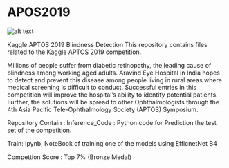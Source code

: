 # APOS2019
![alt text](https://github.com/omershect/APOS2019/blob/master/Images/Capture.JPG)


Kaggle APTOS 2019 Blindness Detection
This repository contains files related to the Kaggle APTOS 2019 competition.


Millions of people suffer from diabetic retinopathy, the leading cause of blindness among working aged adults. Aravind Eye Hospital in India hopes to detect and prevent this disease among people living in rural areas where medical screening is difficult to conduct. Successful entries in this competition will improve the hospital’s ability to identify potential patients. Further, the solutions will be spread to other Ophthalmologists through the 4th Asia Pacific Tele-Ophthalmology Society (APTOS) Symposium.


Repository Contain  : 
Inference_Code : Python code for Prediction the test set of the competition.

Train: Ipynb, NoteBook of training one of the models using EfficnetNet B4  



Compettion Score : Top 7%  (Bronze Medal)

